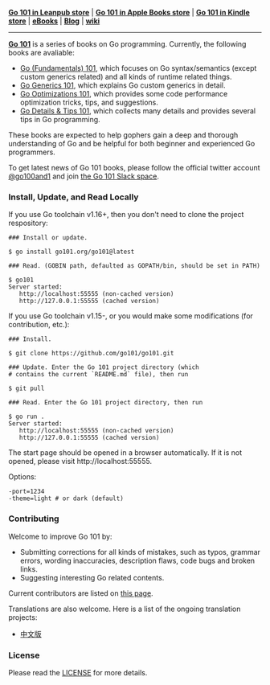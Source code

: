 **[Go 101 in Leanpub store](https://leanpub.com/go101)** | **[Go 101 in Apple Books store](https://itunes.apple.com/us/book/id1459984231)** | **[Go 101 in Kindle store](https://www.amazon.com/dp/B07Q3HWZ98)** | **[eBooks](https://github.com/go101/go101/releases)** | **[Blog](https://go101.org/blog/101.html)** | **[wiki](https://github.com/go101/go101/wiki)**

----

<b>[Go 101](https://go101.org)</b> is a series of books on Go programming.
Currently, the following books are avaliable:

* [Go (Fundamentals) 101](https://go101.org/article/101.html), which focuses on Go syntax/semantics (except custom generics related) and all kinds of runtime related things.
* [Go Generics 101](https://go101.org/generics/101.html), which explains Go custom generics in detail.
* [Go Optimizations 101](https://go101.org/optimizations/101.html), which provides some code performance optimization tricks, tips, and suggestions.
* [Go Details & Tips 101](https://go101.org/details-and-tips/101.html), which collects many details and provides several tips in Go programming.

These books are expected to help gophers gain a deep and thorough understanding of Go
and be helpful for both beginner and experienced Go programmers.

To get latest news of Go 101 books, please follow the official twitter account [@go100and1](https://twitter.com/go100and1)
and join [the Go 101 Slack space](https://go-101.slack.com).

### Install, Update, and Read Locally

If you use Go toolchain v1.16+, then you don't need to clone the project respository:

```shell
### Install or update.

$ go install go101.org/go101@latest

### Read. (GOBIN path, defaulted as GOPATH/bin, should be set in PATH)

$ go101
Server started:
   http://localhost:55555 (non-cached version)
   http://127.0.0.1:55555 (cached version)
```

If you use Go toolchain v1.15-, or you would make some modifications (for contribution, etc.):
```shell
### Install.

$ git clone https://github.com/go101/go101.git

### Update. Enter the Go 101 project directory (which
# contains the current `README.md` file), then run

$ git pull

### Read. Enter the Go 101 project directory, then run

$ go run .
Server started:
   http://localhost:55555 (non-cached version)
   http://127.0.0.1:55555 (cached version)
```

The start page should be opened in a browser automatically.
If it is not opened, please visit http://localhost:55555.

Options:
```
-port=1234
-theme=light # or dark (default)
```

### Contributing

Welcome to improve Go 101 by:
* Submitting corrections for all kinds of mistakes, such as typos, grammar errors, wording inaccuracies, description flaws, code bugs and broken links.
* Suggesting interesting Go related contents.

Current contributors are listed on [this page](https://go101.org/article/acknowledgements.html).

Translations are also welcome. Here is a list of the ongoing translation projects:
* [中文版](https://github.com/golang101/golang101)

### License

Please read the [LICENSE](LICENSE) for more details.
